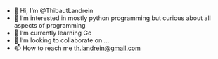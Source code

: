 - 👋 Hi, I’m @ThibautLandrein
- 👀 I’m interested in mostly python programming but curious about all aspects of programming
- 🌱 I’m currently learning Go
- 💞️ I’m looking to collaborate on ...
- 📫 How to reach me th.landrein@gmail.com

<!---
ThibautLandrein/ThibautLandrein is a ✨ special ✨ repository because its `README.md` (this file) appears on your GitHub profile.
You can click the Preview link to take a look at your changes.
--->
